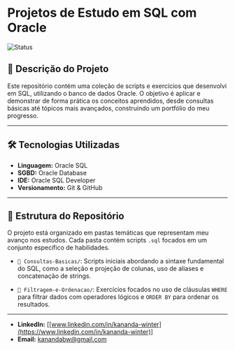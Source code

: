 # Projetos de Estudo em SQL com Oracle

![Status](https://img.shields.io/badge/status-em_desenvolvimento-green)

## 📖 Descrição do Projeto

Este repositório contém uma coleção de scripts e exercícios que desenvolvi em SQL, utilizando o banco de dados Oracle. O objetivo é aplicar e demonstrar de forma prática os conceitos aprendidos, desde consultas básicas até tópicos mais avançados, construindo um portfólio do meu progresso.

---

## 🛠️ Tecnologias Utilizadas

* **Linguagem:** Oracle SQL
* **SGBD:** Oracle Database
* **IDE:** Oracle SQL Developer
* **Versionamento:** Git & GitHub

---

## 📂 Estrutura do Repositório

O projeto está organizado em pastas temáticas que representam meu avanço nos estudos. Cada pasta contém scripts `.sql` focados em um conjunto específico de habilidades.

* `📁 Consultas-Basicas/`: Scripts iniciais abordando a sintaxe fundamental do SQL, como a seleção e projeção de colunas, uso de aliases e concatenação de strings.

* `📁 Filtragem-e-Ordenacao/`: Exercícios focados no uso de cláusulas `WHERE` para filtrar dados com operadores lógicos e `ORDER BY` para ordenar os resultados.

---

* **LinkedIn:** [[www.linkedin.com/in/kananda-winter](https://www.linkedin.com/in/kananda-winter)]
* **Email:** kanandabw@gmail.com
